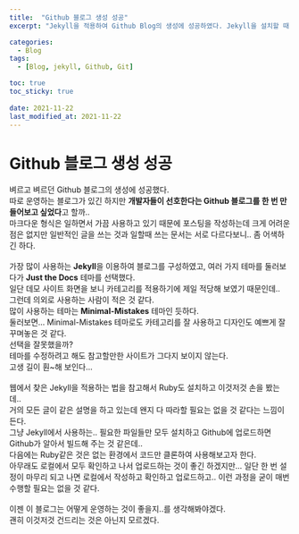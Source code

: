 ```yaml
---
title:  "Github 블로그 생성 성공"
excerpt: "Jekyll을 적용하여 Github Blog의 생성에 성공하였다. Jekyll을 설치할 때 웹에서 흔히 소개하는 것처럼 Ruby 등을 반드시 설치해야 할 필요는 없어 보인다. 테마는 Just the Docs 테마를 선택했는데 의외로 사용하는 사람이 적은 것 같다. "

categories:
  - Blog
tags:
  - [Blog, jekyll, Github, Git]

toc: true
toc_sticky: true
 
date: 2021-11-22
last_modified_at: 2021-11-22
---
```


# Github 블로그 생성 성공

벼르고 벼르던 Github 블로그의 생성에 성공했다.<br>
따로 운영하는 블로그가 있긴 하지만 **개발자들이 선호한다는 Github 블로그를 한 번 만들어보고 싶었다**고 할까..<br>
마크다운 형식은 일하면서 가끔 사용하고 있기 때문에 포스팅을 작성하는데 크게 어려운 점은 없지만 일반적인 글을 쓰는 것과 일할때 쓰는 문서는 서로 다르다보니.. 좀 어색하긴 하다.<br>
<br>
가장 많이 사용하는 **Jekyll**을 이용하여 블로그를 구성하였고, 여러 가지 테마를 둘러보다가 **Just the Docs** 테마를 선택했다.<br>
일단 데모 사이트 화면을 보니 카테고리를 적용하기에 제일 적당해 보였기 때문인데..<br>
그런데 의외로 사용하는 사람이 적은 것 같다.<br>
많이 사용하는 테마는 **Minimal-Mistakes** 테마인 듯하다.<br>
둘러보면... Minimal-Mistakes 테마로도 카테고리를 잘 사용하고 디자인도 예쁘게 잘 꾸며놓은 것 같다.<br>
선택을 잘못했을까?<br>
테마를 수정하려고 해도 참고할만한 사이트가 그다지 보이지 않는다.<br>
고생 길이 훤~해 보인다...<br>
<br>
웹에서 찾은 Jekyll을 적용하는 법을 참고해서 Ruby도 설치하고 이것저것 손을 봤는데..<br>
거의 모든 글이 같은 설명을 하고 있는데 왠지 다 따라할 필요는 없을 것 같다는 느낌이 든다.<br>
그냥 Jekyll에서 사용하는.. 필요한 파일들만 모두 설치하고 Github에 업로드하면 Github가 알아서 빌드해 주는 것 같은데..<br>
다음에는 Ruby같은 것은 없는 환경에서 코드만 클론하여 사용해보고자 한다.<br>
아무래도 로컬에서 모두 확인하고 나서 업로드하는 것이 좋긴 하겠지만... 일단 한 번 설정이 마무리 되고 나면 로컬에서 작성하고 확인하고 업로드하고.. 이런 과정을 굳이 매번 수행할 필요는 없을 것 같다.<br>
<br>
이젠 이 블로그는 어떻게 운영하는 것이 좋을지..를 생각해봐야겠다.<br>
괜히 이것저것 건드리는 것은 아닌지 모르겠다.<br>